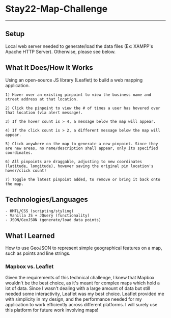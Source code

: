 # Stay22-Map-Challenge

---

## Setup

Local web server needed to generate/load the data files (Ex: XAMPP's Apache HTTP Server). Otherwise, please see below.  

## What It Does/How It Works

Using an open-source JS library (Leaflet) to build a web mapping application.
```
1) Hover over an existing pinpoint to view the business name and street address at that location. 

2) Click the pinpoint to view the # of times a user has hovered over that location (via alert message).

3) If the hover count is > 4, a message below the map will appear. 

4) If the click count is > 2, a different message below the map will appear.

5) Click anywhere on the map to generate a new pinpoint. Since they are new areas, no name/description shall appear, only its specified coordinates.

6) All pinpoints are draggable, adjusting to new coordinates (latitude, longitude), however saving the original pin location's hover/click count!

7) Toggle the latest pinpoint added, to remove or bring it back onto the map. 

```
## Technologies/Languages
```
- HMTL/CSS (scripting/styling)
- Vanilla JS + JQuery (functionality)
- JSON/GeoJSON (generate/load data points)
```
## What I Learned 
How to use GeoJSON to represent simple geographical features on a map, such as points and line strings.

### Mapbox vs. Leaflet
        
Given the requirements of this technical challenge, I knew that Mapbox wouldn't be the best choice, as it's meant for complex maps which hold a lot of data. Since I wasn't dealing with a large amount of data but still needed some interactivity, Leaflet was my best choice. Leaflet provided me with simplicity in my design, and the performance needed for my application to work efficiently across different platforms. I will surely use this platform for future work involving maps!

        
